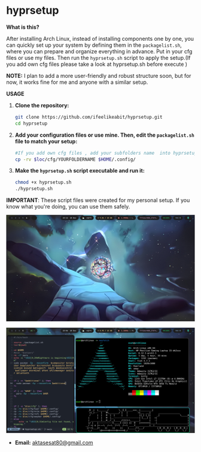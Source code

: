 # hyprsetup

**What is this?**

After installing Arch Linux, instead of installing components one by one, you can quickly set up your system by defining them in the `packagelist.sh`, where you can prepare and organize everything in advance. Put in your cfg files or use my files.
Then run the `hyprsetup.sh` script to apply the setup.(If you add own cfg files please take a look at hyprsetup.sh before execute )
 
 **NOTE:** I plan to add a more user-friendly and robust structure soon, but for now, it works fine for me and anyone with a similar setup.

**USAGE**

1. **Clone the repository:**
    ```bash
    git clone https://github.com/ifeelikeabit/hyprsetup.git
    cd hyprsetup
    ```

2. **Add your configuration files or use mine. Then, edit the `packagelist.sh` file to match your setup:**
    ```bash
    #If you add own cfg files , add your subfolders name  into hyprsetup.sh like this
    cp -rv $loc/cfg/YOURFOLDERNAME $HOME/.config/
    ```

3. **Make the `hyprsetup.sh` script executable and run it:**
    ```bash
    chmod +x hyprsetup.sh
    ./hyprsetup.sh
    ```

**IMPORTANT**: These script files were created for my personal setup. If you know what you're doing, you can use them safely.

![Desktop](https://github.com/ifeelikeabit/hyprsetup/raw/main/desktop.jpg)

![Setup Image](https://github.com/ifeelikeabit/hyprsetup/raw/main/os.jpg)


- **Email:** aktasesat80@gmail.com
